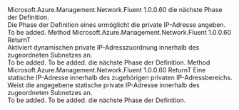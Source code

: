<Type Name="IWithPrivateIPAddress&lt;ReturnT&gt;" FullName="Microsoft.Azure.Management.Network.Fluent.HasPrivateIPAddress.UpdateDefinition.IWithPrivateIPAddress&lt;ReturnT&gt;">
  <TypeSignature Language="C#" Value="public interface IWithPrivateIPAddress&lt;ReturnT&gt;" />
  <TypeSignature Language="ILAsm" Value=".class public interface auto ansi abstract IWithPrivateIPAddress`1&lt;ReturnT&gt;" />
  <TypeSignature Language="DocId" Value="T:Microsoft.Azure.Management.Network.Fluent.HasPrivateIPAddress.UpdateDefinition.IWithPrivateIPAddress`1" />
  <TypeSignature Language="VB.NET" Value="Public Interface IWithPrivateIPAddress(Of ReturnT)" />
  <TypeSignature Language="F#" Value="type IWithPrivateIPAddress&lt;'ReturnT&gt; = interface" />
  <AssemblyInfo>
    <AssemblyName>Microsoft.Azure.Management.Network.Fluent</AssemblyName>
    <AssemblyVersion>1.0.0.60</AssemblyVersion>
  </AssemblyInfo>
  <TypeParameters>
    <TypeParameter Name="ReturnT" />
  </TypeParameters>
  <Interfaces />
  <Docs>
    <typeparam name="ReturnT">die nächste Phase der Definition.</typeparam>
    <summary>
            Die Phase der Definition eines ermöglicht die private IP-Adresse angeben.
            </summary>
    <remarks>To be added.</remarks>
  </Docs>
  <Members>
    <Member MemberName="WithPrivateIPAddressDynamic">
      <MemberSignature Language="C#" Value="public ReturnT WithPrivateIPAddressDynamic ();" />
      <MemberSignature Language="ILAsm" Value=".method public hidebysig newslot virtual instance !ReturnT WithPrivateIPAddressDynamic() cil managed" />
      <MemberSignature Language="DocId" Value="M:Microsoft.Azure.Management.Network.Fluent.HasPrivateIPAddress.UpdateDefinition.IWithPrivateIPAddress`1.WithPrivateIPAddressDynamic" />
      <MemberSignature Language="VB.NET" Value="Public Function WithPrivateIPAddressDynamic () As ReturnT" />
      <MemberSignature Language="F#" Value="abstract member WithPrivateIPAddressDynamic : unit -&gt; 'ReturnT" Usage="iWithPrivateIPAddress.WithPrivateIPAddressDynamic " />
      <MemberType>Method</MemberType>
      <AssemblyInfo>
        <AssemblyName>Microsoft.Azure.Management.Network.Fluent</AssemblyName>
        <AssemblyVersion>1.0.0.60</AssemblyVersion>
      </AssemblyInfo>
      <ReturnValue>
        <ReturnType>ReturnT</ReturnType>
      </ReturnValue>
      <Parameters />
      <Docs>
        <summary>
            Aktiviert dynamischen private IP-Adresszuordnung innerhalb des zugeordneten Subnetzes an.
            </summary>
        <returns>To be added.</returns>
        <remarks>To be added.</remarks>
        <return>die nächste Phase der Definition.</return>
      </Docs>
    </Member>
    <Member MemberName="WithPrivateIPAddressStatic">
      <MemberSignature Language="C#" Value="public ReturnT WithPrivateIPAddressStatic (string ipAddress);" />
      <MemberSignature Language="ILAsm" Value=".method public hidebysig newslot virtual instance !ReturnT WithPrivateIPAddressStatic(string ipAddress) cil managed" />
      <MemberSignature Language="DocId" Value="M:Microsoft.Azure.Management.Network.Fluent.HasPrivateIPAddress.UpdateDefinition.IWithPrivateIPAddress`1.WithPrivateIPAddressStatic(System.String)" />
      <MemberSignature Language="VB.NET" Value="Public Function WithPrivateIPAddressStatic (ipAddress As String) As ReturnT" />
      <MemberSignature Language="F#" Value="abstract member WithPrivateIPAddressStatic : string -&gt; 'ReturnT" Usage="iWithPrivateIPAddress.WithPrivateIPAddressStatic ipAddress" />
      <MemberType>Method</MemberType>
      <AssemblyInfo>
        <AssemblyName>Microsoft.Azure.Management.Network.Fluent</AssemblyName>
        <AssemblyVersion>1.0.0.60</AssemblyVersion>
      </AssemblyInfo>
      <ReturnValue>
        <ReturnType>ReturnT</ReturnType>
      </ReturnValue>
      <Parameters>
        <Parameter Name="ipAddress" Type="System.String" />
      </Parameters>
      <Docs>
        <param name="ipAddress">Eine statische IP-Adresse innerhalb des zugehörigen privaten IP-Adressbereichs.</param>
        <summary>
            Weist die angegebene statische private IP-Adresse innerhalb des zugeordneten Subnetzes an.
            </summary>
        <returns>To be added.</returns>
        <remarks>To be added.</remarks>
        <return>die nächste Phase der Definition.</return>
      </Docs>
    </Member>
  </Members>
</Type>
